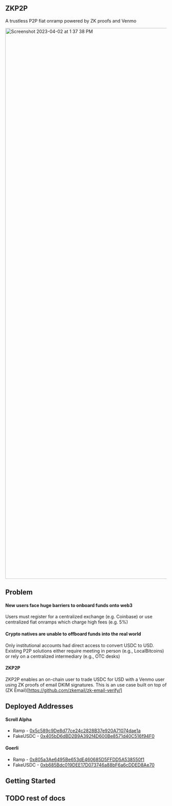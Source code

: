 ## ZKP2P

A trustless P2P fiat onramp powered by ZK proofs and Venmo

<img width="1719" alt="Screenshot 2023-04-02 at 1 37 38 PM" src="https://user-images.githubusercontent.com/6797244/229353220-f54e9d54-b097-41f3-9778-2000cfa1ddb0.png">

## Problem

#### New users face huge barriers to onboard funds onto web3
Users must register for a centralized exchange (e.g. Coinbase) or use centralized fiat onramps which charge high fees (e.g. 5%)

#### Crypto natives are unable to offboard funds into the real world
Only institutional accounts had direct access to convert USDC to USD. Existing P2P solutions either require meeting in person (e.g., LocalBitcoins) or rely on a centralized intermediary (e.g., OTC desks)

#### ZKP2P
ZKP2P enables an on-chain user to trade USDC for USD with a Venmo user using ZK proofs of email DKIM signatures. This is an use case built on top of (ZK Email)[https://github.com/zkemail/zk-email-verify/]

## Deployed Addresses

#### Scroll Alpha
* Ramp - [0x5c589c9De8d77ce24c2828B37e920A71074dae1a](https://blockscout.scroll.io/address/0x5c589c9De8d77ce24c2828B37e920A71074dae1a/transactions#address-tabs)
* FakeUSDC - [0x405bD6dBD2B9A392f4D600Be8571d40C516f94F0](https://blockscout.scroll.io/address/0x405bD6dBD2B9A392f4D600Be8571d40C516f94F0/transactions#address-tabs)

#### Goerli
* Ramp - [0x805a3Ae6495Be653dE460685D5FFDD5A538550f1](https://goerli.etherscan.io/address/0x805a3Ae6495Be653dE460685D5FFDD5A538550f1)
* FakeUSDC - [0xb685Bdc019DEE17D073746a88bF6a6cDDED8Ae70](https://goerli.etherscan.io/address/0xb685Bdc019DEE17D073746a88bF6a6cDDED8Ae70)

## Getting Started

## TODO rest of docs
